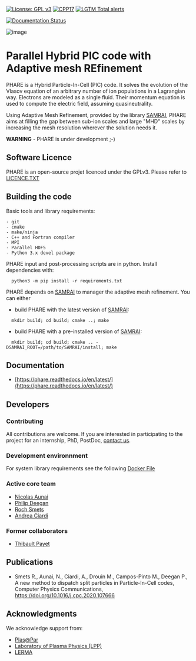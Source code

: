
[![License: GPL v3](https://img.shields.io/badge/PHARE-GPL%20v3-blue.svg)](https://www.gnu.org/licenses/gpl-3.0)
[![CPP17](https://img.shields.io/badge/Language-C++17-blue.svg)]()
[![LGTM Total alerts](https://img.shields.io/lgtm/alerts/g/PHAREHUB/PHARE.svg?logo=lgtm&logoWidth=18)](https://lgtm.com/projects/g/PHAREHUB/PHARE/alerts/)
<!--[![codefactor](https://www.codefactor.io/repository/github/PHAREHUB/PHARE/badge?style=plastic)](https://www.codefactor.io/repository/github/PHAREHUB/PHARE/badge?style=plastic)-->
[![Documentation Status](https://readthedocs.org/projects/phare/badge/?version=latest)](https://phare.readthedocs.io/en/latest/?badge=latest)

<!--![](https://user-images.githubusercontent.com/3200931/95620089-f13ebb80-0a6f-11eb-9af3-a1db08004bcc.png) -->

![image](https://user-images.githubusercontent.com/3200931/157078466-db803003-fb5c-4f43-8ab1-cee08815658f.png)

# Parallel Hybrid PIC code with Adaptive mesh REfinement


PHARE is a Hybrid Particle-In-Cell (PIC) code. It solves the evolution of the Vlasov equation of an arbitrary number of ion populations in a Lagrangian way. Electrons are modeled as a single fluid. Their momentum equation is used to compute the electric field, assuming quasineutrality.

Using Adaptive Mesh Refinement, provided by the library [SAMRAI](https://github.com/llnl/samrai), PHARE aims at filling the gap between sub-ion scales and large "MHD" scales by increasing the mesh resolution wherever the solution needs it.

**WARNING** - PHARE is under development ;-)




## Software Licence

PHARE is an open-source projet licenced under the GPLv3. Please refer to [LICENCE.TXT](LICENCE.TXT)


## Building the code

Basic tools and library requirements:

```
- git
- cmake
- make/ninja
- C++ and Fortran compiler
- MPI
- Parallel HDF5
- Python 3.x devel package
```



PHARE input and post-processing scripts are in python. Install dependencies with:

```
  python3 -m pip install -r requirements.txt
```

PHARE depends on [SAMRAI](https://github.com/llnl/samrai) to manager the adaptive mesh refinement. You can either

- build PHARE with the latest version of [SAMRAI](https://github.com/llnl/samrai):

```
  mkdir build; cd build; cmake ..; make
```

- build PHARE with a pre-installed version of [SAMRAI](https://github.com/llnl/samrai):

```
  mkdir build; cd build; cmake .. -DSAMRAI_ROOT=/path/to/SAMRAI/install; make
```

## Documentation

- [https://phare.readthedocs.io/en/latest/](https://phare.readthedocs.io/en/latest/)


## Developers


### Contributing

All contributions are welcome. If you are interested in participating to the project for an internship, PhD, PostDoc, [contact us](mailto:phare@lpp.polytechnique.fr).

### Development environnment

For system library requirements see the following [Docker File](https://github.com/PHARCHIVE/phare-teamcity-agent/blob/master/Dockerfile)

### Active core team

- [Nicolas Aunai](https://github.com/nicolasaunai)
- [Philip Deegan](https://github.com/PhilipDeegan)
- [Roch Smets](https://github.com/rochsmets)
- [Andrea Ciardi](https://sites.google.com/site/andreaciardihomepage/home)


### Former collaborators

- [Thibault Payet](https://github.com/monwarez)



## Publications

- Smets R., Aunai, N., Ciardi, A., Drouin M., Campos-Pinto M., Deegan P., A new method to dispatch split particles in Particle-In-Cell codes, Computer Physics Communications, https://doi.org/10.1016/j.cpc.2020.107666

## Acknowledgments


We acknowledge support from:

- [Plas@Par](http://www.plasapar.com)
- [Laboratory of Plasma Physics (LPP)](https://www.lpp.polytechnique.fr)
- [LERMA](https://lerma.obspm.fr)

